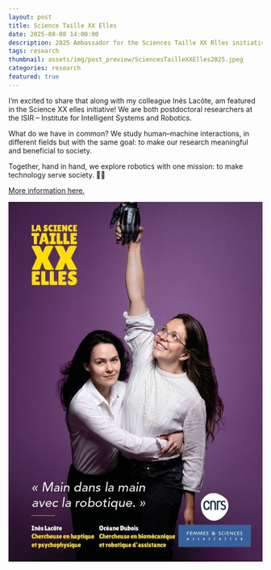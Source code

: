 ```yaml
---
layout: post
title: Science Taille XX Elles
date: 2025-08-08 14:00:00
description: 2025 Ambassador for the Sciences Taille XX Rlles initiative of the CNRS and the Femmes et Sciences association
tags: research
thumbnail: assets/img/post_preview/SciencesTailleXXElles2025.jpeg
categories: research
featured: true
---
```


I’m excited to share that along with my colleague Inès Lacôte, am featured in the Science XX elles initiative! We are both postdoctoral researchers at the ISIR – Institute for Intelligent Systems and Robotics.

What do we have in common?
We study human–machine interactions, in different fields but with the same goal: to make our research meaningful and beneficial to society.

Together, hand in hand, we explore robotics with one mission: to make technology serve society. 🤝🦾

[More information here.](https://www.paris-centre.cnrs.fr/fr/personne/oceane-dubois-ines-lacote)


![Science Taille XX Elles 2025](assets/img/post_preview/SciencesTailleXXElles2025.jpeg)
